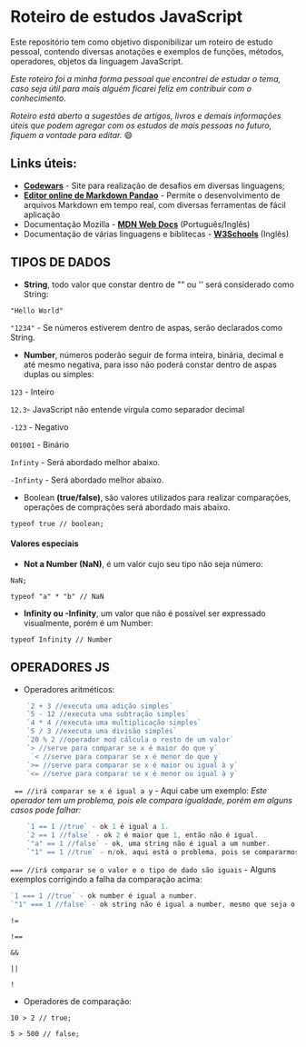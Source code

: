 # Roteiro de estudos JavaScript 

Este repositório tem como objetivo disponibilizar um roteiro de estudo pessoal, contendo diversas anotações e exemplos de funções, métodos, operadores, objetos da linguagem JavaScript.

*Este roteiro foi a minha forma pessoal que encontrei de estudar o tema, caso seja útil para mais alguém ficarei feliz em contribuir com o conhecimento.*

*Roteiro está aberto a sugestões de artigos, livros e demais informações úteis que podem agregar com os estudos de mais pessoas no futuro, fiquem a vontade para editar.*  :smile:

## Links úteis:
- [**Codewars**](https://www.codewars.com/users/sign_in "**Codewars**") - Site para realização de desafios em diversas linguagens;
- [**Editor online de Markdown Pandao**](https://pandao.github.io/editor.md/en.html "**Editor online de Markdown Pandao**") - Permite o desenvolvimento de arquivos Markdown em tempo real, com diversas ferramentas de fácil aplicação
- Documentação Mozilla - [**MDN Web Docs**](https://developer.mozilla.org/pt-BR/ "MDN Web Docs") (Português/Inglês)
- Documentação de várias linguagens e biblitecas - [**W3Schools**](https://www.w3schools.com "**W3Schools**") (Inglês)

## TIPOS DE DADOS
- **String**, todo valor que constar dentro de "" ou '' será considerado como String:

`"Hello World"`

`"1234"` - Se números estiverem dentro de aspas, serão declarados como String.

- **Number**, números poderão seguir de forma inteira, binária, decimal e até mesmo negativa, para isso não poderá constar dentro de aspas duplas ou simples:

`123` - Inteiro

`12.3`- JavaScript não entende vírgula como separador decimal

`-123` - Negativo

`001001` - Binário

`Infinty` - Será abordado melhor abaixo.

`-Infinty` - Será abordado melhor abaixo.

- Boolean **(true/false)**, são valores utilizados para realizar comparações, operações de comprações será abordado mais abaixo.

`typeof true // boolean;`

#### Valores especiais
- **Not a Number (NaN)**, é um valor cujo seu tipo não seja número:

`NaN;`

`typeof "a" * "b" // NaN`

- **Infinity ou -Infinity**, um valor que não é possível ser expressado visualmente, porém é um Number:

`typeof Infinity // Number`

## OPERADORES JS
- Operadores aritméticos:

```javascript
    `2 + 3 //executa uma adição simples`
    `5 - 12 //executa uma subtração simples`
    `4 * 4 //executa uma multiplicação simples`
    `5 / 3 //executa uma divisão simples`
    `20 % 2 //operador mod cálcula o resto de um valor`
    `> //serve para comparar se x é maior do que y`
     `< //serve para comparar se x é menor do que y`
    `>= //serve para comparar se x é maior ou igual à y`
    `<= //serve para comparar se x é menor ou igual à y`
```

` == //irá comparar se x é igual a y` - Aqui cabe um exemplo:
*Este operador tem um problema, pois ele compara igualdade, porém em alguns casos pode falhar:*

```javascript
    `1 == 1 //true` - ok 1 é igual a 1.
    `2 == 1 //false` - ok 2 é maior que 1, então não é igual.
    `"a" == 1 //false` - ok, uma string não é igual a um number.
    `"1" == 1 //true` - n/ok, aqui está o problema, pois se compararmos 1 number e 1 string ele acusa que são iguais, isso pode comprometer o código, nesse caso é aconselhável utilizar o operador ===.
```

`=== //irá comparar se o valor e o tipo de dado são iguais` - Alguns exemplos corrigindo a falha da comparação acima:

```javascript
`1 === 1 //true` - ok number é igual a number.
`"1" === 1 //false` - ok string não é igual a number, mesmo que seja o mesmo valor.
```

`!=`

`!==`

`&&`

`||`

`!`


- Operadores de comparação:

`10 > 2 // true;`

`5 > 500 // false;`
